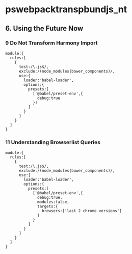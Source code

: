 # pswebpacktranspbundjs_nt

## 6. Using the Future Now
### 9 Do Not Transform Harmony Import
```
module:{
  rules:[
    {
      test:/\.js$/,
      exclude:/(node_modules|bower_components)/,
      use:{
        loader:'babel-loader',
        options:{
          presets:[
            ['@babel/preset-env',{
              debug:true
            }]            
          ]
        }
      }
    }
  ]
}
```
### 11 Understanding Browserlist Queries
```
module:{
  rules:[
    {
      test:/\.js$/,
      exclude:/(node_modules|bower_components)/,
      use:{
        loader:'babel-loader',
        options:{
          presets:[
            ['@babel/preset-env',{
              debug:true,
              modules:false,
              targets:{
                browsers:['last 2 chrome versions']
              }
            }
          ]
        }
      }
    }
  ]
}
```
